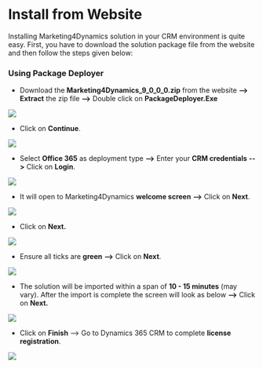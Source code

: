 # Install from Website

Installing Marketing4Dynamics solution in your CRM environment is quite easy. First, you have to download the solution package file from the website and then follow the steps given below:

### Using Package Deployer

* Download the **Marketing4Dynamics\_9\_0\_0\_0.zip** from the website **-->** **Extract** the zip file **-->** Double click on **PackageDeployer.Exe**

![](<../../.gitbook/assets/Install\_1 (4).png>)

* Click on **Continue**.

![](<../../.gitbook/assets/Install\_2 (4).png>)

* Select **Office 365** as deployment type **-->** Enter your **CRM credentials** **-->** Click on **Login**.

![](<../../.gitbook/assets/Install\_3 (4).png>)

* It will open to Marketing4Dynamics **welcome screen** **-->** Click on **Next**.

![](<../../.gitbook/assets/Install\_4 (5).png>)

* Click on **Next.**

![](../../.gitbook/assets/Install\_5.png)

* Ensure all ticks are **green** **-->** Click on **Next**.

![](<../../.gitbook/assets/Install\_6 (1).png>)

* The solution will be imported within a span of **10 - 15 minutes** (may vary). After the import is complete the screen will look as below **-->** Click on **Next.**

![](<../../.gitbook/assets/Install\_7 (1).png>)

* Click on **Finish** --> Go to Dynamics 365 CRM to complete **license registration**.

![](<../../.gitbook/assets/Install\_8 (1).png>)



